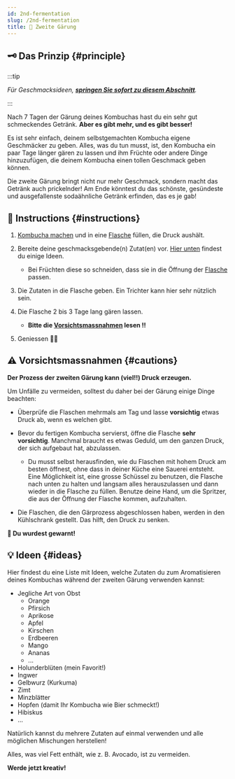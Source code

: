 ```yaml
---
id: 2nd-fermentation
slug: /2nd-fermentation
title: 🍾 Zweite Gärung
---
```


## 🗝 Das Prinzip {#principle}

:::tip

_Für Geschmacksideen, **[springen Sie sofort zu diesem Abschnitt](/2nd-fermentation#ideas)**._

:::

Nach 7 Tagen der Gärung deines Kombuchas hast du ein sehr gut schmeckendes Getränk. **Aber es gibt
mehr, und es gibt besser!**

Es ist sehr einfach, deinem selbstgemachten Kombucha eigene Geschmäcker zu geben. Alles, was du tun
musst, ist, den Kombucha ein paar Tage länger gären zu lassen und ihm Früchte oder andere Dinge
hinzuzufügen, die deinem Kombucha einen tollen Geschmack geben können.

Die zweite Gärung bringt nicht nur mehr Geschmack, sondern macht das Getränk auch prickelnder! Am
Ende könntest du das schönste, gesündeste und ausgefallenste sodaähnliche Getränk erfinden, das es
je gab!

## 📖 Instructions {#instructions}

1. [Kombucha machen](/#simple-recipe) und in eine [Flasche](/equipment#bottles) füllen, die Druck
   aushält.
2. Bereite deine geschmacksgebende(n) Zutat(en) vor. [Hier unten](/2nd-fermentation#ideas) findest
   du einige Ideen.

    - Bei Früchten diese so schneiden, dass sie in die Öffnung der [Flasche](/equipment#bottles)
      passen.

3. Die Zutaten in die Flasche geben. Ein Trichter kann hier sehr nützlich sein.

4. Die Flasche 2 bis 3 Tage lang gären lassen.

    - **Bitte die [Vorsichtsmassnahmen](/2nd-fermentation#cautions) lesen ‼️**

5. Geniessen 🍾🍺

## ⚠️ Vorsichtsmassnahmen {#cautions}

**Der Prozess der zweiten Gärung kann (viel‼️) Druck erzeugen.**

Um Unfälle zu vermeiden, solltest du daher bei der Gärung einige Dinge beachten:

-   Überprüfe die Flaschen mehrmals am Tag und lasse **vorsichtig** etwas Druck ab, wenn es welchen
    gibt.

-   Bevor du fertigen Kombucha servierst, öffne die Flasche **sehr vorsichtig**. Manchmal braucht es
    etwas Geduld, um den ganzen Druck, der sich aufgebaut hat, abzulassen.

    -   Du musst selbst herausfinden, wie du Flaschen mit hohem Druck am besten öffnest, ohne dass
        in deiner Küche eine Sauerei entsteht. Eine Möglichkeit ist, eine grosse Schüssel zu
        benutzen, die Flasche nach unten zu halten und langsam alles herauszulassen und dann wieder
        in die Flasche zu füllen. Benutze deine Hand, um die Spritzer, die aus der Öffnung der
        Flasche kommen, aufzuhalten.

-   Die Flaschen, die den Gärprozess abgeschlossen haben, werden in den Kühlschrank gestellt. Das
    hilft, den Druck zu senken.

**🍾 Du wurdest gewarnt!**

## 💡 Ideen {#ideas}

Hier findest du eine Liste mit Ideen, welche Zutaten du zum Aromatisieren deines Kombuchas während
der zweiten Gärung verwenden kannst:

-   Jegliche Art von Obst
    -   Orange
    -   Pfirsich
    -   Aprikose
    -   Apfel
    -   Kirschen
    -   Erdbeeren
    -   Mango
    -   Ananas
    -   ...
-   Holunderblüten (mein Favorit!)
-   Ingwer
-   Gelbwurz (Kurkuma)
-   Zimt
-   Minzblätter
-   Hopfen (damit Ihr Kombucha wie Bier schmeckt!)
-   Hibiskus
-   ...

Natürlich kannst du mehrere Zutaten auf einmal verwenden und alle möglichen Mischungen herstellen!

Alles, was viel Fett enthält, wie z. B. Avocado, ist zu vermeiden.

**Werde jetzt kreativ!**
